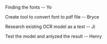 Finding the fonts -- Yo 

Create tool to convert font to pdf file -- Bryce 

Research existing OCR model as a test -- Ji 

Test the model and anlyzed the result -- Henry 
